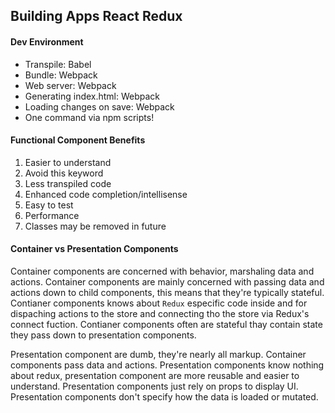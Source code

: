 ## Building Apps React Redux

#### Dev Environment
* Transpile: Babel
* Bundle: Webpack
* Web server: Webpack
* Generating index.html: Webpack
* Loading changes on save: Webpack
* One command via npm scripts!

#### Functional Component Benefits
1. Easier to understand
1. Avoid this keyword
1. Less transpiled code
1. Enhanced code completion/intellisense
1. Easy to test
1. Performance
1. Classes may be removed in future

#### Container vs Presentation Components
Container components are concerned with behavior, marshaling data and actions. 
Container components are mainly concerned with passing data and actions down to child components, this means that they're typically stateful.
Contianer components knows about `Redux` especific code inside and for dispaching actions to the store and connecting tho the store via Redux's connect fuction.
Contianer components often are stateful thay contain state they pass down to presentation components.

Presentation component are dumb, they're nearly all markup. Container components pass data and actions.
Presentation components know nothing about redux, presentation component are more reusable and easier to understand.
Presentation components just rely on props to display UI.
Presentation components don't specify how the data is loaded or mutated.
